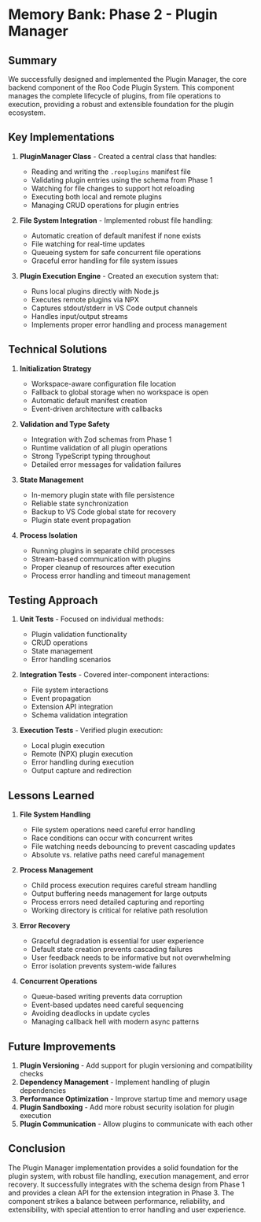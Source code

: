 # Memory Bank: Phase 2 - Plugin Manager

## Summary

We successfully designed and implemented the Plugin Manager, the core backend component of the Roo Code Plugin System. This component manages the complete lifecycle of plugins, from file operations to execution, providing a robust and extensible foundation for the plugin ecosystem.

## Key Implementations

1. **PluginManager Class** - Created a central class that handles:
   - Reading and writing the `.rooplugins` manifest file
   - Validating plugin entries using the schema from Phase 1
   - Watching for file changes to support hot reloading
   - Executing both local and remote plugins
   - Managing CRUD operations for plugin entries

2. **File System Integration** - Implemented robust file handling:
   - Automatic creation of default manifest if none exists
   - File watching for real-time updates
   - Queueing system for safe concurrent file operations
   - Graceful error handling for file system issues

3. **Plugin Execution Engine** - Created an execution system that:
   - Runs local plugins directly with Node.js
   - Executes remote plugins via NPX
   - Captures stdout/stderr in VS Code output channels
   - Handles input/output streams
   - Implements proper error handling and process management

## Technical Solutions

1. **Initialization Strategy**
   - Workspace-aware configuration file location
   - Fallback to global storage when no workspace is open
   - Automatic default manifest creation
   - Event-driven architecture with callbacks

2. **Validation and Type Safety**
   - Integration with Zod schemas from Phase 1
   - Runtime validation of all plugin operations
   - Strong TypeScript typing throughout
   - Detailed error messages for validation failures

3. **State Management**
   - In-memory plugin state with file persistence
   - Reliable state synchronization
   - Backup to VS Code global state for recovery
   - Plugin state event propagation

4. **Process Isolation**
   - Running plugins in separate child processes
   - Stream-based communication with plugins
   - Proper cleanup of resources after execution
   - Process error handling and timeout management

## Testing Approach

1. **Unit Tests** - Focused on individual methods:
   - Plugin validation functionality
   - CRUD operations
   - State management
   - Error handling scenarios

2. **Integration Tests** - Covered inter-component interactions:
   - File system interactions
   - Event propagation
   - Extension API integration
   - Schema validation integration

3. **Execution Tests** - Verified plugin execution:
   - Local plugin execution
   - Remote (NPX) plugin execution
   - Error handling during execution
   - Output capture and redirection

## Lessons Learned

1. **File System Handling**
   - File system operations need careful error handling
   - Race conditions can occur with concurrent writes
   - File watching needs debouncing to prevent cascading updates
   - Absolute vs. relative paths need careful management

2. **Process Management**
   - Child process execution requires careful stream handling
   - Output buffering needs management for large outputs
   - Process errors need detailed capturing and reporting
   - Working directory is critical for relative path resolution

3. **Error Recovery**
   - Graceful degradation is essential for user experience
   - Default state creation prevents cascading failures
   - User feedback needs to be informative but not overwhelming
   - Error isolation prevents system-wide failures

4. **Concurrent Operations**
   - Queue-based writing prevents data corruption
   - Event-based updates need careful sequencing
   - Avoiding deadlocks in update cycles
   - Managing callback hell with modern async patterns

## Future Improvements

1. **Plugin Versioning** - Add support for plugin versioning and compatibility checks
2. **Dependency Management** - Implement handling of plugin dependencies
3. **Performance Optimization** - Improve startup time and memory usage
4. **Plugin Sandboxing** - Add more robust security isolation for plugin execution
5. **Plugin Communication** - Allow plugins to communicate with each other

## Conclusion

The Plugin Manager implementation provides a solid foundation for the plugin system, with robust file handling, execution management, and error recovery. It successfully integrates with the schema design from Phase 1 and provides a clean API for the extension integration in Phase 3. The component strikes a balance between performance, reliability, and extensibility, with special attention to error handling and user experience.